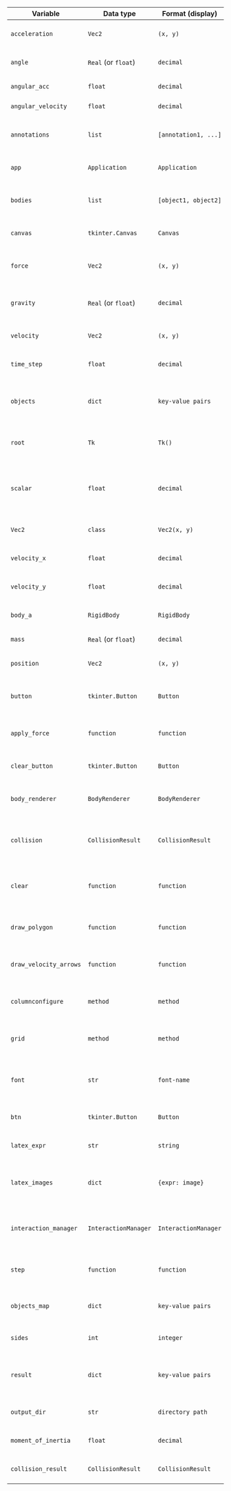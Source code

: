 | **Variable**            | **Data type**           | **Format (display)**   | **Description**                               | **Example**           | **Validation**                         |
|-------------------------|-------------------------|------------------------|-----------------------------------------------|-----------------------|----------------------------------------|
| `acceleration`           | `Vec2`                  | `(x, y)`               | Represents acceleration in 2D space           | `(0.0, 9.8)`          | Tuple of floats                        |
| `angle`                 | `Real` (or `float`)     | `decimal`              | The angle of rotation in radians              | `1.57`                | Non-negative, in radians              |
| `angular_acc`           | `float`                 | `decimal`              | Angular acceleration                          | `0.1`                 | Non-negative                           |
| `angular_velocity`      | `float`                 | `decimal`              | Angular velocity                              | `5.0`                 | Non-negative                           |
| `annotations`           | `list`                  | `[annotation1, ...]`    | List of annotations for physics objects       | `[note1, note2]`      | List of `str`                           |
| `app`                   | `Application`           | `Application`          | Main application instance                     | `app = Application(root)` | Instance of `Application` |
| `bodies`                | `list`                  | `[object1, object2]`    | List of body objects in the simulation        | `[body_a, body_b]`    | List of `RigidBody` objects            |
| `canvas`                | `tkinter.Canvas`        | `Canvas`               | Canvas for rendering in Tkinter               | `canvas = Canvas(root)` | Must be a `tk.Canvas` instance       |
| `force`                 | `Vec2`                  | `(x, y)`               | Force applied to a body in vector form        | `(10.0, -5.0)`        | Tuple of floats                        |
| `gravity`               | `Real` (or `float`)     | `decimal`              | Gravitational constant used in the simulation | `9.8`                 | Positive value                         |
| `velocity`              | `Vec2`                  | `(x, y)`               | The velocity of an object in 2D space         | `(1.0, 0.0)`          | Tuple of floats                        |
| `time_step`             | `float`                 | `decimal`              | The time step in the simulation              | `0.016`               | Non-negative, small value             |
| `objects`               | `dict`                  | `key-value pairs`      | Dictionary holding objects and their properties | `{1: body1, 2: body2}` | Keys are integers, values are objects |
| `root`                  | `Tk`                    | `Tk()`                 | The main Tkinter window object               | `root = Tk()`         | Instance of `tk.Tk`                   |
| `scalar`                | `float`                 | `decimal`              | A scalar value, often used for scalar fields or physics quantities | `1.0`  | Non-negative                          |
| `Vec2`                  | `class`                 | `Vec2(x, y)`           | Represents a 2D vector object                 | `Vec2(1.0, 2.0)`      | Tuple of two floats                    |
| `velocity_x`            | `float`                 | `decimal`              | X-component of velocity                      | `2.0`                 | Float                                 |
| `velocity_y`            | `float`                 | `decimal`              | Y-component of velocity                      | `3.0`                 | Float                                 |
| `body_a`                | `RigidBody`             | `RigidBody`            | Represents a rigid body object               | `body_a = RigidBody()` | Instance of `RigidBody`               |
| `mass`                  | `Real` (or `float`)     | `decimal`              | Mass of an object                            | `2.5`                 | Positive number                        |
| `position`              | `Vec2`                  | `(x, y)`               | Position of the object in 2D space           | `(5.0, 6.0)`          | Tuple of floats                        |
| `button`                | `tkinter.Button`        | `Button`               | Button widget in Tkinter for user input       | `Button(root)`        | Must be an instance of `tk.Button`    |
| `apply_force`           | `function`              | `function`             | Function that applies force to an object      | `apply_force(force)`  | Callable function                      |
| `clear_button`          | `tkinter.Button`        | `Button`               | Button for clearing objects                  | `clear_button = Button(root)` | Instance of `tk.Button` |
| `body_renderer`         | `BodyRenderer`          | `BodyRenderer`         | Renders bodies in the simulation              | `body_renderer = BodyRenderer()` | Instance of `BodyRenderer` |
| `collision`             | `CollisionResult`       | `CollisionResult`      | Result object holding collision information  | `collision = CollisionResult()` | Instance of `CollisionResult` |
| `clear`                 | `function`              | `function`             | Function to clear elements in the simulation  | `clear()`             | Callable function                      |
| `draw_polygon`          | `function`              | `function`             | Function to draw polygons on canvas           | `draw_polygon()`      | Callable function                      |
| `draw_velocity_arrows`  | `function`              | `function`             | Function to draw velocity arrows              | `draw_velocity_arrows()` | Callable function                   |
| `columnconfigure`       | `method`                | `method`               | Method to configure columns in a grid layout | `root.columnconfigure(0, weight=1)` | Method of `Tk`                     |
| `grid`                  | `method`                | `method`               | Method to place widgets in a grid layout      | `widget.grid(row=0, column=1)` | Method of `Tk`                        |
| `font`                  | `str`                   | `font-name`            | Font name for rendering text in Tkinter       | `"Arial"`             | String                                 |
| `btn`                   | `tkinter.Button`        | `Button`               | Button instance in Tkinter                    | `btn = Button(root)`  | Instance of `tk.Button`               |
| `latex_expr`            | `str`                   | `string`               | LaTeX string to render in Tkinter             | `latex_expr = "$\\vec{v}$"` | LaTeX formatted string             |
| `latex_images`          | `dict`                  | `{expr: image}`        | Mapping of LaTeX expressions to image objects | `latex_images["$\\vec{v}$"]` | Dict of LaTeX expressions to images  |
| `interaction_manager`   | `InteractionManager`    | `InteractionManager`   | Manages interactions in the physics simulation | `interaction_manager = InteractionManager()` | Instance of `InteractionManager` |
| `step`                  | `function`              | `function`             | Function for simulating one time step        | `step()`              | Callable function                      |
| `objects_map`           | `dict`                  | `key-value pairs`      | Mapping of object IDs to `RigidBody` objects | `{1: body1, 2: body2}` | Keys are integers, values are `RigidBody` |
| `sides`                 | `int`                   | `integer`              | Number of sides of a polygon                 | `4`                   | Integer between 3 and 10              |
| `result`                | `dict`                  | `key-value pairs`      | Dictionary holding results of the simulation | `{ "collision": True }` | Key-value pairs                      |
| `output_dir`            | `str`                   | `directory path`       | Directory for saving outputs                 | `"/path/to/dir"`      | String path                            |
| `moment_of_inertia`     | `float`                 | `decimal`              | Moment of inertia of the body                | `10.0`                | Non-negative                           |
| `collision_result`      | `CollisionResult`       | `CollisionResult`      | Result of a collision detection              | `collision_result = CollisionResult()` | Instance of `CollisionResult` |

